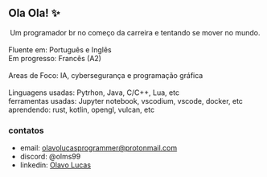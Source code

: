 ## Ola Ola! ✨

<div align="center">
Um programador br no começo da carreira e tentando se mover no mundo.
</div>
<br>
<div>Fluente em: Português e Inglês</div>
<div>Em progresso: Francês (A2)</div>
<br>
<div>Areas de Foco: IA, cybersegurança e programação gráfica</div>
<br>
<div>Linguagens usadas: Pytrhon, Java, C/C++, Lua, etc</div>
<div>ferramentas usadas: Jupyter notebook, vscodium, vscode, docker, etc</div>
<div>aprendendo: rust, kotlin, opengl, vulcan, etc</div>

### contatos

- email: olavolucasprogrammer@protonmail.com
- discord: @olms99
- linkedin: [Olavo Lucas](https://www.linkedin.com/in/olavo-lucas/)

